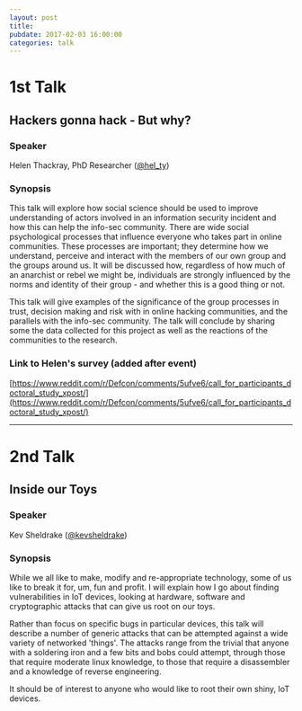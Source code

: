 ```yaml
---
layout: post
title: 
pubdate: 2017-02-03 16:00:00
categories: talk
---
```


# 1st Talk

##  Hackers gonna hack - But why?

### Speaker

Helen Thackray, PhD Researcher ([@hel_ty](https://twitter.com/hel_ty))

### Synopsis

This talk will explore how social science should be used to improve understanding of actors involved in an information 
security incident and how this can help the info-sec community. There are wide social psychological processes that 
influence everyone who takes part in online communities. These processes are important; they determine how we understand, 
perceive and interact with the members of our own group and the groups around us. It will be discussed how, regardless 
of how much of an anarchist or rebel we might be, individuals are strongly influenced by the norms and identity of their 
group - and whether this is a good thing or not.

This talk will give examples of the significance of the group processes 
in trust, decision making and risk with in online hacking communities, and the parallels with the info-sec community. 
The talk will conclude by sharing some the data collected for this project as well as the reactions of the communities 
to the research. 

### Link to Helen's survey (added after event)

[https://www.reddit.com/r/Defcon/comments/5ufve6/call_for_participants_doctoral_study_xpost/](https://www.reddit.com/r/Defcon/comments/5ufve6/call_for_participants_doctoral_study_xpost/)

<hr>

# 2nd Talk

##  Inside our Toys

### Speaker

Kev Sheldrake ([@kevsheldrake](https://twitter.com/kevsheldrake))

### Synopsis

While we all like to make, modify and re-appropriate technology, some of us like to break it for, um, fun and profit.
I will explain how I go about finding vulnerabilities in IoT devices, looking at hardware, software and cryptographic
attacks that can give us root on our toys.

Rather than focus on specific bugs in particular devices, this talk will describe a number of generic attacks that
can be attempted against a wide variety of networked 'things'. The attacks range from the trivial that anyone with
a soldering iron and a few bits and bobs could attempt, through those that require moderate linux knowledge, to
those that require a disassembler and a knowledge of reverse engineering.

It should be of interest to anyone who would like to root their own shiny, IoT devices.

